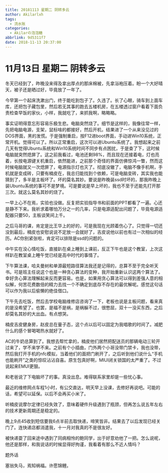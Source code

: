 ```yaml
---
title: 20181113 星期二 阴转多云
author: Akilarlxh
tags:
  - 流水账
categories:
  - Akilarの泡泡糖
abbrlink: 9d5311f7
date: 2018-11-13 20:37:00
---
```

# 11月13日 星期二 阴转多云

冬天已经到了，昨晚没来得及拿出厚点的那床棉被，先拿浴袍压着。盼一个大好晴天，被子还是晒过好，毕竟放了一年了。

今早第一个起床洗漱出门，终于能吃到包子了。久违了。长了心眼，骑车到上面车库，还把包子藏包里，然后若无其事的跑去五楼机房，在五楼透过窗户看着下面负责检查早饭的家伙，小样，我就吃了，来抓我啊，略略略。

事实证明得意忘形容易乐极生悲。电脑突然烧了。细节是这样的，我像往常一样，先把电脑电源，支架，鼠标啥的都接好，然后开机，结果进了一个从来没见过的DOS界面，黑的发慌。于是强制重启，按F12进boot界面，手动进Win10系统，正常开机。觉得可以了。所以正常重启，这次可以进Ubuntu系统了。我想起来之前几天有觉得Ubuntu系统和Win10系统时间不同步有点困扰，于是查了下，这时候电脑就突然熄屏了。这之前我看过，电池还剩98%，而且现在还接着电，灯也亮着，长按电源键关机重启，依然能进，之前那个奇怪的界面仿佛惊鸿一瞥，然而这时候电脑就又一次熄屏了，电源指示灯也灭了。彻底没辙了，电脑不像手机啊，手机就是变成砖，只要有楠皮在，我总归能找到个依赖，可是电脑变砖，其实我也能猜到了，多半是主板坏了。坏的莫名其妙。要说是昨晚装ssd时坏的，那我昨晚上装Ubuntu系统的事可不是梦境。可是要说是早上坏的，我也不至于还能先打开那三次。就这么莫名其妙的烧了。

一早上心不在焉，实验也没做。反复把实验指导书和前面的PPT都看了一遍。心还是静不下来。我祈求着哪怕万分之一的几率，只是电源适配出问题了，毕竟电源适配器只要50，主板谈笑间上千。

之后马哥的课，肯定是比王华上的好的，可是我现在光顾着伤心了。只觉得一切还没到最后，楠皮也安慰说说不定放一会就好了，吉皮说他以前也有过一次相似的经历。AC你别紧张啦，肯定可以排除是ssd的问题的。

中午实在没心情吃饭，直接趴在桌上睡到上课前，反正下午也是这个教室，上次这样趴在教室桌上睡午觉已经是高中时代的事情了。

下午算法课，哈夫曼树和单源最短路径算法我还是记得的，总算不至于完全听天书。可是班主任说这个也是一种贪心算法的变种，我开始重新认识这两个算法了。幸好贪心算法理解起来反而更容易。也是，如果用贪心算法可以得到差强人意的相似解，何苦花费数倍的精力去找一个不确定到底存不存在的最优解呢。感觉这句话可以作为我以后偷懒的绝佳借口。

下午先去吃饭，然后去学校电脑维修店咨询了一下，老板也说是主板问题，看来真的是没希望了。也罢，是福不是祸，是祸躲不过，很憋屈，双十一没买东西，之后却莫名其妙的大出血。有点想哭。

楠皮吉皮健身房，赵皮总在量子态，这个点以后可以固定为我唱歌的时间了。减肥什么的感个冒喝喝热水就好了。

AC的牛奶总算到了。我想去帮忙拿的，楠皮他们居然把配送员的那辆电动三轮开过来了，学不来学不来。之前有个小插曲，门外两个小哥没带门禁卡，我也没带，然后我打开手机的nfc模拟，当着他们的面把门刷开了，之后听到他们说什么“手机也能刷开”之类的惊叹沾沾自喜。原生包真好啊，MIUI闭关锁国的太严重了。不过说起来EMUI更狠。

和老爸说了下电脑坏了的事。真没出息。难得联系家里却是一些忧心事。

最近的维修网点车程1小时，有公交直达，明天早上没课，去修好再说吧。可能的话，希望可以延保。以后不会再买小米了。

听楠皮说摩尔定律已经失效了，意味着硬件升级遇到了瓶颈，但再怎么说五年左右的技术更新周期还是稳定的。

晚上9点45收到短信要我6点半前去取快递，啼笑皆非。结果去了以后发现已经关门了。连快递店都消遣我，十一月对我真的不是很友好。

被快递耍了回来途中遇到了同病相怜的鲍同学，出于好意劝他了一把。怎么说呢，他还是那样，和我说话的时候显得好拘谨，我看着有那么不近人情吗？

题外话

塞翁失马，焉知祸福。许愿锦鲤。
